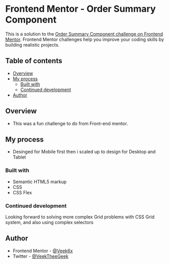 # Frontend Mentor - Order Summary Component

This is a solution to the [Order Summary Component challenge on Frontend Mentor](https://www.frontendmentor.io/challenges/order-summary-component-QlPmajDUj). Frontend Mentor challenges help you improve your coding skills by building realistic projects.

## Table of contents

- [Overview](#overview)
- [My process](#my-process)
  - [Built with](#built-with)
  - [Continued development](#continued-development)
- [Author](#author)

## Overview

- This was a fun challenge to do from Front-end mentor.

## My process

- Desinged for Mobile first then i scaled up to design for Desktop and Tablet

### Built with

- Semantic HTML5 markup
- CSS
- CSS Flex

### Continued development

Looking forward to solving more complex Grid problems with CSS Grid system, and also using complex selectors

## Author

- Frontend Mentor - [@Veek6x](https://www.frontendmentor.io/profile/Veek6x)
- Twitter - [@VeekTheeGeek](https://twitter.com/VeekTheeGeek)
